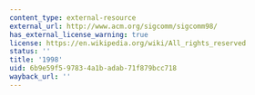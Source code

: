 ```yaml
---
content_type: external-resource
external_url: http://www.acm.org/sigcomm/sigcomm98/
has_external_license_warning: true
license: https://en.wikipedia.org/wiki/All_rights_reserved
status: ''
title: '1998'
uid: 6b9e59f5-9783-4a1b-adab-71f879bcc718
wayback_url: ''
---
```

